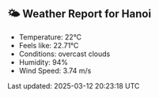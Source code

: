 <!-- WEATHER-START -->
## 🌤 Weather Report for Hanoi

- Temperature: 22°C
- Feels like: 22.71°C
- Conditions: overcast clouds
- Humidity: 94%
- Wind Speed: 3.74 m/s

Last updated: 2025-03-12 20:23:18 UTC
<!-- WEATHER-END -->
